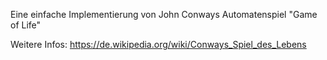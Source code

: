 Eine einfache Implementierung von John Conways Automatenspiel "Game of Life"

Weitere Infos:
https://de.wikipedia.org/wiki/Conways_Spiel_des_Lebens